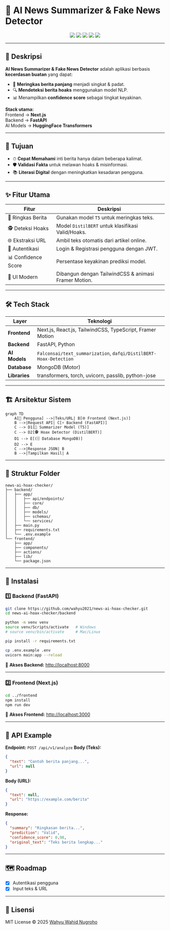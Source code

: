 # 📰 AI News Summarizer & Fake News Detector

<p align="center">
  <img src="https://img.shields.io/badge/Frontend-Next.js-blue?logo=next.js">
  <img src="https://img.shields.io/badge/Backend-FastAPI-green?logo=fastapi">
  <img src="https://img.shields.io/badge/Python-3.10+-yellow?logo=python">
  <img src="https://img.shields.io/badge/Models-HuggingFace-orange?logo=huggingface">
  <img src="https://img.shields.io/badge/License-MIT-red">
</p>

---

## 📌 Deskripsi

**AI News Summarizer & Fake News Detector** adalah aplikasi berbasis **kecerdasan buatan** yang dapat:

- 📄 **Meringkas berita panjang** menjadi singkat & padat.
- 🔍 **Mendeteksi berita hoaks** menggunakan model NLP.
- 📊 Menampilkan **confidence score** sebagai tingkat keyakinan.

**Stack utama:**  
Frontend → **Next.js**  
Backend → **FastAPI**  
AI Models → **HuggingFace Transformers**  

---

## 🎯 Tujuan

- ⏱ **Cepat Memahami** inti berita hanya dalam beberapa kalimat.
- 🛡 **Validasi Fakta** untuk melawan hoaks & misinformasi.
- 📚 **Literasi Digital** dengan meningkatkan kesadaran pengguna.

---

## ✨ Fitur Utama

| Fitur | Deskripsi |
|-------|-----------|
| 📝 Ringkas Berita | Gunakan model `T5` untuk meringkas teks. |
| 🕵️ Deteksi Hoaks | Model `DistilBERT` untuk klasifikasi Valid/Hoaks. |
| 🌐 Ekstraksi URL | Ambil teks otomatis dari artikel online. |
| 🔑 Autentikasi | Login & Registrasi pengguna dengan JWT. |
| 📊 Confidence Score | Persentase keyakinan prediksi model. |
| 🎨 UI Modern | Dibangun dengan TailwindCSS & animasi Framer Motion. |

---

## 🛠 Tech Stack

| Layer | Teknologi |
|-------|-----------|
| **Frontend** | Next.js, React.js, TailwindCSS, TypeScript, Framer Motion |
| **Backend** | FastAPI, Python |
| **AI Models** | `Falconsai/text_summarization`, `dafqi/DistilBERT-Hoax-Detection` |
| **Database** | MongoDB (Motor) |
| **Libraries** | transformers, torch, uvicorn, passlib, python-jose |

---

## 🏗 Arsitektur Sistem

```mermaid
graph TD
    A[👤 Pengguna] -->|Teks/URL| B[🌐 Frontend (Next.js)]
    B -->|Request API| C[⚡ Backend (FastAPI)]
    C --> D1[📝 Summarizer Model (T5)]
    C --> D2[🕵️ Hoax Detector (DistilBERT)]
    D1 --> E[(🗄 Database MongoDB)]
    D2 --> E
    C -->|Response JSON| B
    B -->|Tampilkan Hasil| A
````

---

## 📂 Struktur Folder

```
news-ai-hoax-checker/
├── backend/
│   ├── app/
│   │   ├── api/endpoints/
│   │   ├── core/
│   │   ├── db/
│   │   ├── models/
│   │   ├── schemas/
│   │   └── services/
│   ├── main.py
│   ├── requirements.txt
│   └── .env.example
└── frontend/
    ├── app/
    ├── components/
    ├── actions/
    ├── lib/
    └── package.json
```

---

## 🚀 Instalasi

### 1️⃣ Backend (FastAPI)

```bash
git clone https://github.com/wahyu2021/news-ai-hoax-checker.git
cd news-ai-hoax-checker/backend

python -m venv venv
source venv/Scripts/activate   # Windows
# source venv/bin/activate     # Mac/Linux

pip install -r requirements.txt

cp .env.example .env
uvicorn main:app --reload
```

📍 **Akses Backend:** [http://localhost:8000](http://localhost:8000)

---

### 2️⃣ Frontend (Next.js)

```bash
cd ../frontend
npm install
npm run dev
```

📍 **Akses Frontend:** [http://localhost:3000](http://localhost:3000)

---

## 📡 API Example

**Endpoint:** `POST /api/v1/analyze`
**Body (Teks):**

```json
{
  "text": "Contoh berita panjang...",
  "url": null
}
```

**Body (URL):**

```json
{
  "text": null,
  "url": "https://example.com/berita"
}
```

**Response:**

```json
{
  "summary": "Ringkasan berita...",
  "prediction": "Valid",
  "confidence_score": 0.98,
  "original_text": "Teks berita lengkap..."
}
```

---

## 🗺 Roadmap

* [x] Autentikasi pengguna
* [x] Input teks & URL

---

## 📜 Lisensi

MIT License © 2025 [Wahyu Wahid Nugroho](https://github.com/wahyu2021)
